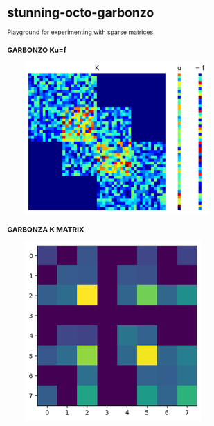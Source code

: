 # stunning-octo-garbonzo
Playground for experimenting with sparse matrices.
### GARBONZO Ku=f
<figure class="image">
  <img src="_archive/solving-garbonzo.png" width=\linewidth/>
</figure>

### GARBONZA K MATRIX
<figure class="image">
  <img src="_archive/garbonzo-matrix.png" width=\linewidth/>
</figure>